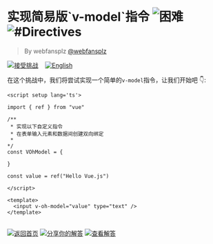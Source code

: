 <!--info-header-start--><h1>实现简易版`v-model`指令 <img src="https://img.shields.io/badge/-%E5%9B%B0%E9%9A%BE-de3d37" alt="困难"/> <img src="https://img.shields.io/badge/-%23Directives-999" alt="#Directives"/></h1><blockquote><p>By webfansplz <a href="https://github.com/webfansplz" target="_blank">@webfansplz</a></p></blockquote><p><a href="https://sfc.vuejs.org/#eNpNT7tuwzAM/BVCS1oDjvfCLlB0aYeiWyYtqk0nKiRKkCingeF/LxUvWQiQ9+Ddqt5iPC4F1Yvq85hsZMjIJYIzdB4OnA+vmjRZH0NiWCHhDBvMKXjQSnRaVbhrGk3QwKePDj0Sg4GxZBbWZBOObBe8E94TGkZB+Rraq7nBj6XJ0hkCyXEOyYOlWBhw96kiTU2naQyUGU7fl68woYMB1vp4q2OHFuMKyl0SPmn1gc4FOBU8/matniut7/aC90I9o2SVLLIB9PvTpQ2X1lf/QcpVP62AbxFlZfxj2Trh992DWG3/u8pxLg==" target="_blank"><img src="https://img.shields.io/badge/-%E6%8E%A5%E5%8F%97%E6%8C%91%E6%88%98-213547?logo=vue.js&logoColor=42b883" alt="接受挑战"/></a> &nbsp;&nbsp;&nbsp;<a href="./README.md" target="_blank"><img src="https://img.shields.io/badge/-English-gray" alt="English"/></a> </p><!--info-header-end-->


在这个挑战中，我们将尝试实现一个简单的`v-model`指令，让我们开始吧 👇: 

```vue
<script setup lang='ts'>

import { ref } from "vue"

/**
 * 实现以下自定义指令
 * 在表单输入元素和数据间创建双向绑定
 *
*/
const VOhModel = {

}

const value = ref("Hello Vue.js")

</script>

<template>
  <input v-oh-model="value" type="text" />
</template>

```
<!--info-footer-start--><br><a href="../../README.zh-CN.md" target="_blank"><img src="https://img.shields.io/badge/-%E8%BF%94%E5%9B%9E%E9%A6%96%E9%A1%B5-grey" alt="返回首页"/></a> <a href="https://github.com/webfansplz/vuejs-challenges/issues/new?labels=answer,zh-CN&template=1-answer.zh-CN.md&title=26%20-%20%E5%AE%9E%E7%8E%B0%E7%AE%80%E6%98%93%E7%89%88%60v-model%60%E6%8C%87%E4%BB%A4" target="_blank"><img src="https://img.shields.io/badge/-%E5%88%86%E4%BA%AB%E4%BD%A0%E7%9A%84%E8%A7%A3%E7%AD%94-teal" alt="分享你的解答"/></a> <a href="https://github.com/webfansplz/vuejs-challenges/issues?q=label%3A26+label%3Aanswer" target="_blank"><img src="https://img.shields.io/badge/-%E6%9F%A5%E7%9C%8B%E8%A7%A3%E7%AD%94-de5a77?logo=awesome-lists&logoColor=white" alt="查看解答"/></a> <!--info-footer-end-->
